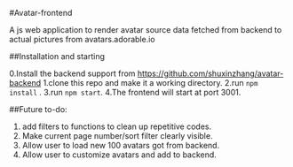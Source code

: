 #Avatar-frontend

A js web application to render avatar source data fetched from backend to actual pictures from avatars.adorable.io

##Installation and starting

0.Install the backend support from https://github.com/shuxinzhang/avatar-backend 
1.clone this repo and make it a working directory.
2.run `npm install` .
3.run `npm start`.
4.The frontend will start at port 3001. 

##Future to-do:
1. add filters to functions to clean up repetitive codes.
2. Make current page number/sort filter clearly visible.
3. Allow user to load new 100 avatars got from backend. 
4. Allow user to customize avatars and add to backend. 